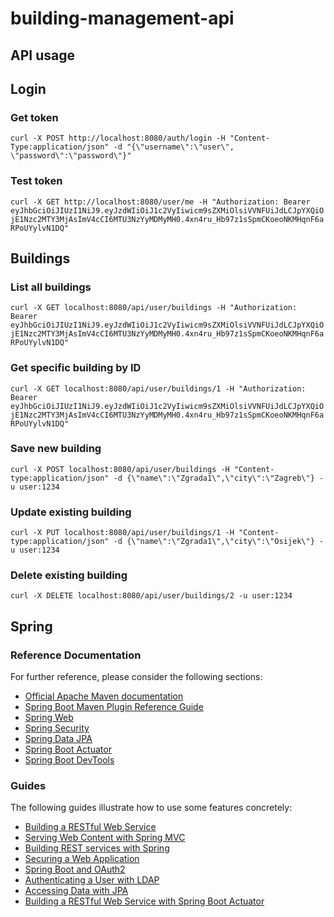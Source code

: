 # building-management-api

## API usage

## Login

### Get token
```curl -X POST http://localhost:8080/auth/login -H "Content-Type:application/json" -d "{\"username\":\"user\", \"password\":\"password\"}"```

### Test token
```curl -X GET http://localhost:8080/user/me -H "Authorization: Bearer eyJhbGciOiJIUzI1NiJ9.eyJzdWIiOiJ1c2VyIiwicm9sZXMiOlsiVVNFUiJdLCJpYXQiOjE1Nzc2MTY3MjAsImV4cCI6MTU3NzYyMDMyMH0.4xn4ru_Hb97z1sSpmCKoeoNKMHqnF6aRPoUYylvN1DQ"```

## Buildings

### List all buildings
```curl -X GET localhost:8080/api/user/buildings -H "Authorization: Bearer eyJhbGciOiJIUzI1NiJ9.eyJzdWIiOiJ1c2VyIiwicm9sZXMiOlsiVVNFUiJdLCJpYXQiOjE1Nzc2MTY3MjAsImV4cCI6MTU3NzYyMDMyMH0.4xn4ru_Hb97z1sSpmCKoeoNKMHqnF6aRPoUYylvN1DQ"```
### Get specific building by ID
```curl -X GET localhost:8080/api/user/buildings/1 -H "Authorization: Bearer eyJhbGciOiJIUzI1NiJ9.eyJzdWIiOiJ1c2VyIiwicm9sZXMiOlsiVVNFUiJdLCJpYXQiOjE1Nzc2MTY3MjAsImV4cCI6MTU3NzYyMDMyMH0.4xn4ru_Hb97z1sSpmCKoeoNKMHqnF6aRPoUYylvN1DQ"```
### Save new building
```curl -X POST localhost:8080/api/user/buildings -H "Content-type:application/json" -d {\"name\":\"Zgrada1\",\"city\":\"Zagreb\"} -u user:1234```
### Update existing building
```curl -X PUT localhost:8080/api/user/buildings/1 -H "Content-type:application/json" -d {\"name\":\"Zgrada1\",\"city\":\"Osijek\"} -u user:1234```
### Delete existing building
```curl -X DELETE localhost:8080/api/user/buildings/2 -u user:1234```

## Spring

### Reference Documentation
For further reference, please consider the following sections:

* [Official Apache Maven documentation](https://maven.apache.org/guides/index.html)
* [Spring Boot Maven Plugin Reference Guide](https://docs.spring.io/spring-boot/docs/2.2.2.RELEASE/maven-plugin/)
* [Spring Web](https://docs.spring.io/spring-boot/docs/2.2.2.RELEASE/reference/htmlsingle/#boot-features-developing-web-applications)
* [Spring Security](https://docs.spring.io/spring-boot/docs/2.2.2.RELEASE/reference/htmlsingle/#boot-features-security)
* [Spring Data JPA](https://docs.spring.io/spring-boot/docs/2.2.2.RELEASE/reference/htmlsingle/#boot-features-jpa-and-spring-data)
* [Spring Boot Actuator](https://docs.spring.io/spring-boot/docs/2.2.2.RELEASE/reference/htmlsingle/#production-ready)
* [Spring Boot DevTools](https://docs.spring.io/spring-boot/docs/2.2.2.RELEASE/reference/htmlsingle/#using-boot-devtools)

### Guides
The following guides illustrate how to use some features concretely:

* [Building a RESTful Web Service](https://spring.io/guides/gs/rest-service/)
* [Serving Web Content with Spring MVC](https://spring.io/guides/gs/serving-web-content/)
* [Building REST services with Spring](https://spring.io/guides/tutorials/bookmarks/)
* [Securing a Web Application](https://spring.io/guides/gs/securing-web/)
* [Spring Boot and OAuth2](https://spring.io/guides/tutorials/spring-boot-oauth2/)
* [Authenticating a User with LDAP](https://spring.io/guides/gs/authenticating-ldap/)
* [Accessing Data with JPA](https://spring.io/guides/gs/accessing-data-jpa/)
* [Building a RESTful Web Service with Spring Boot Actuator](https://spring.io/guides/gs/actuator-service/)
